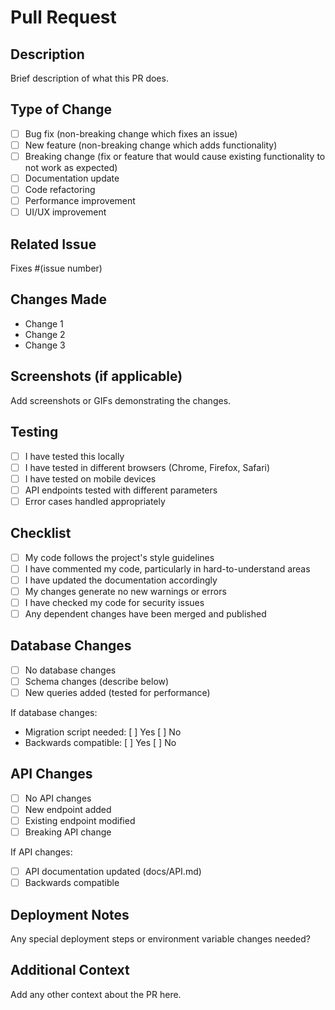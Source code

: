 # Pull Request

## Description
Brief description of what this PR does.

## Type of Change
- [ ] Bug fix (non-breaking change which fixes an issue)
- [ ] New feature (non-breaking change which adds functionality)
- [ ] Breaking change (fix or feature that would cause existing functionality to not work as expected)
- [ ] Documentation update
- [ ] Code refactoring
- [ ] Performance improvement
- [ ] UI/UX improvement

## Related Issue
Fixes #(issue number)

## Changes Made
- Change 1
- Change 2
- Change 3

## Screenshots (if applicable)
Add screenshots or GIFs demonstrating the changes.

## Testing
- [ ] I have tested this locally
- [ ] I have tested in different browsers (Chrome, Firefox, Safari)
- [ ] I have tested on mobile devices
- [ ] API endpoints tested with different parameters
- [ ] Error cases handled appropriately

## Checklist
- [ ] My code follows the project's style guidelines
- [ ] I have commented my code, particularly in hard-to-understand areas
- [ ] I have updated the documentation accordingly
- [ ] My changes generate no new warnings or errors
- [ ] I have checked my code for security issues
- [ ] Any dependent changes have been merged and published

## Database Changes
- [ ] No database changes
- [ ] Schema changes (describe below)
- [ ] New queries added (tested for performance)

If database changes:
- Migration script needed: [ ] Yes [ ] No
- Backwards compatible: [ ] Yes [ ] No

## API Changes
- [ ] No API changes
- [ ] New endpoint added
- [ ] Existing endpoint modified
- [ ] Breaking API change

If API changes:
- [ ] API documentation updated (docs/API.md)
- [ ] Backwards compatible

## Deployment Notes
Any special deployment steps or environment variable changes needed?

## Additional Context
Add any other context about the PR here.
